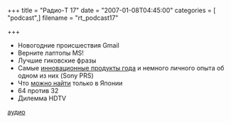 +++
title = "Радио-T 17"
date = "2007-01-08T04:45:00"
categories = [ "podcast",]
filename = "rt_podcast17"

+++

- Новогодние происшествия Gmail
- Верните лаптопы MS!
- Лучшие гиковские фразы
- Самые [инновационные продукты года](http://www.pcworld.com/article/id,128176-page,1/article.html) и немного личного опыта об одном из них (Sony PRS)
- Что [можно найти](http://www.techeblog.com/index.php/tech-gadget/7-high-tech-japanese-gadgets-you-cant-buy) только в Японии
- 64 против 32
- Дилемма HDTV

[аудио](https://cdn.radio-t.com/rt_podcast17.mp3)
<audio src="https://cdn.radio-t.com/rt_podcast17.mp3" preload="none"></audio>
